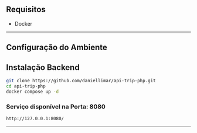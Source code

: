 ## Requisitos

- Docker

---

## Configuração do Ambiente

## Instalação Backend

```bash
git clone https://github.com/daniellimar/api-trip-php.git
cd api-trip-php
docker compose up -d
```

### Serviço disponível na Porta: 8080

```bash
http://127.0.0.1:8080/
```

---
